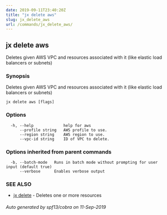 ```yaml
---
date: 2019-09-11T23:40:20Z
title: "jx delete aws"
slug: jx_delete_aws
url: /commands/jx_delete_aws/
---
```

## jx delete aws

Deletes given AWS VPC and resources associated with it (like elastic load balancers or subnets)

### Synopsis

Deletes given AWS VPC and resources associated with it (like elastic load balancers or subnets)

```
jx delete aws [flags]
```

### Options

```
  -h, --help             help for aws
      --profile string   AWS profile to use.
      --region string    AWS region to use.
      --vpc-id string    ID of VPC to delete.
```

### Options inherited from parent commands

```
  -b, --batch-mode   Runs in batch mode without prompting for user input (default true)
      --verbose      Enables verbose output
```

### SEE ALSO

* [jx delete](/commands/jx_delete/)	 - Deletes one or more resources

###### Auto generated by spf13/cobra on 11-Sep-2019
